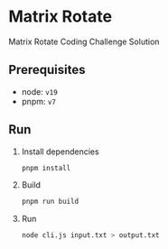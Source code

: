 # Matrix Rotate

Matrix Rotate Coding Challenge Solution

## Prerequisites

- node: `v19`
- pnpm: `v7`

## Run

1. Install dependencies

    ```sh
    pnpm install
    ```

2. Build

    ```sh
    pnpm run build
    ```

3. Run

    ```sh
    node cli.js input.txt > output.txt
    ```
